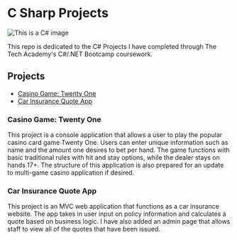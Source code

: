 # C Sharp Projects

![This is a C# image](https://seeklogo.com/images/C/c-sharp-c-logo-02F17714BA-seeklogo.com.png)

This repo is dedicated to the C# Projects I have completed through The Tech Academy's C#/.NET Bootcamp coursework.

## Projects
* [Casino Game: Twenty One](https://github.com/tbon27/Basic-C-Sharp-Projects/tree/main/TwentyOne)
* [Car Insurance Quote App](https://github.com/tbon27/Basic-C-Sharp-Projects/tree/main/Assignments/CarInsurance)

### Casino Game: Twenty One
This project is a console application that allows a user to play the popular casino card game Twenty One. Users can enter unique information such as name and the amount one desires to bet per hand. The game functions with basic traditional rules with hit and stay options, while the dealer stays on hands 17+. The structure of this application is also prepared for an update to multi-game casino application if desired.

### Car Insurance Quote App
This project is an MVC web application that functions as a car insurance website. The app takes in user input on policy information and calculates a quote based on business logic. I have also added an admin page that allows staff to view all of the quotes that have been issued.
